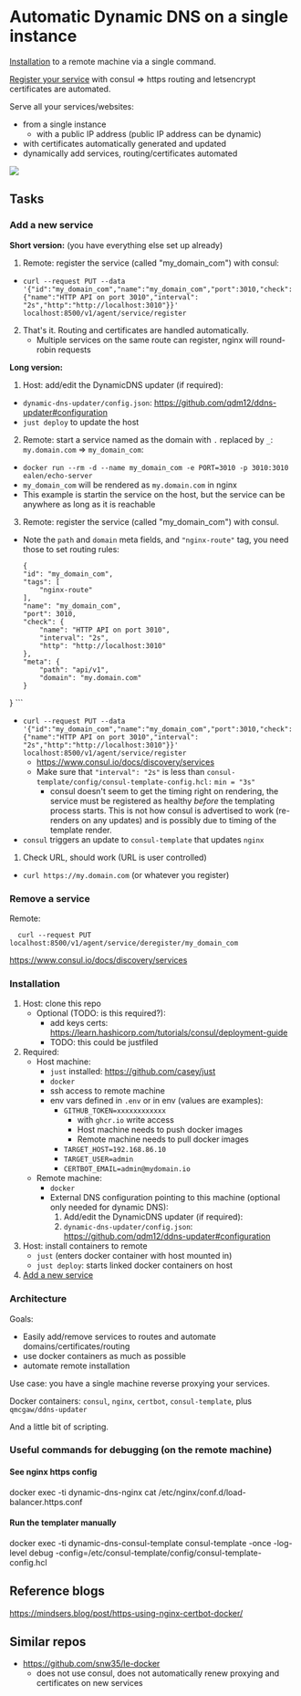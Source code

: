 # Automatic Dynamic DNS on a single instance

[Installation](#installation) to a remote machine via a single command.

[Register your service](#add-a-new-service) with consul => https routing and letsencrypt certificates are automated.

Serve all your services/websites:
 - from a single instance
   - with a public IP address (public IP address can be dynamic)
 - with certificates automatically generated and updated
 - dynamically add services, routing/certificates automated

[![](https://mermaid.ink/img/eyJjb2RlIjoiZ3JhcGggTFJcbiAgbmdpbnhcbiAgY2VydGJvdFxuICBjb25zdWxcbiAgY29uc3VsLXRlbXBsYXRlXG4gIGRvbWFpbnJlZ2lzdGVyW1tETlMgbXkuZG9tYWluLmlvXV1cbiAgc2VydmljZShbc2VydmljZSBmb3IgbXkuZG9tYWluLmlvXSlcbiAgc3ViZ3JhcGggXCJSZW1vdGUgaW5zdGFuY2UgXCJcbiAgICBzZXJ2aWNlIC0tPiB8cmVnaXN0ZXIgc2VydmljZSBlbmRwb250fCBjb25zdWxcbiAgICBjb25zdWwgLS0-IHx1cGRhdGVzfCBjb25zdWwtdGVtcGxhdGVcbiAgICBjb25zdWwtdGVtcGxhdGUgLS0-IHxnZXQgaHR0cHMgY2VydHN8IGNlcnRib3RcbiAgICBjb25zdWwtdGVtcGxhdGUgLS0-IHx1cGRhdGVzIG15LmRvbWFpbi5pbyByb3V0ZXwgbmdpbnhcbiAgICBkeW5hbWljLWRucy11cGRhdGVyXG4gICAgbmdpbnggLS0-IHxwcm94eSBob3N0Om15LmRvbWFpbi5pb3wgc2VydmljZVxuICBlbmRcbiAgZHluYW1pYy1kbnMtdXBkYXRlciAtLT4gfCBVcGRhdGVzIG15LmRvbWFpbi5pbyAtPiBwdWJsaWMgSVAgfGRvbWFpbnJlZ2lzdGVyXG4gIGJyb3dzZXIgLS0-IHxteS5kb21haW4uaW8vaW5kZXguaHRtbHwgZG9tYWlucmVnaXN0ZXJcbiAgZG9tYWlucmVnaXN0ZXIgLS0-IHxteS5kb21haW4uaW8vaW5kZXguaHRtbHwgbmdpbnhcbiAgXG5cdFx0IiwibWVybWFpZCI6eyJ0aGVtZSI6ImRlZmF1bHQifSwidXBkYXRlRWRpdG9yIjpmYWxzZSwiYXV0b1N5bmMiOnRydWUsInVwZGF0ZURpYWdyYW0iOnRydWV9)](https://mermaid-js.github.io/mermaid-live-editor/edit/#eyJjb2RlIjoiZ3JhcGggTFJcbiAgbmdpbnhcbiAgY2VydGJvdFxuICBjb25zdWxcbiAgY29uc3VsLXRlbXBsYXRlXG4gIGRvbWFpbnJlZ2lzdGVyW1tETlMgbXkuZG9tYWluLmlvXV1cbiAgc2VydmljZShbc2VydmljZSBmb3IgbXkuZG9tYWluLmlvXSlcbiAgc3ViZ3JhcGggXCJSZW1vdGUgaW5zdGFuY2UgXCJcbiAgICBzZXJ2aWNlIC0tPiB8cmVnaXN0ZXIgc2VydmljZSBlbmRwb250fCBjb25zdWxcbiAgICBjb25zdWwgLS0-IHx1cGRhdGVzfCBjb25zdWwtdGVtcGxhdGVcbiAgICBjb25zdWwtdGVtcGxhdGUgLS0-IHxnZXQgaHR0cHMgY2VydHN8IGNlcnRib3RcbiAgICBjb25zdWwtdGVtcGxhdGUgLS0-IHx1cGRhdGVzIG15LmRvbWFpbi5pbyByb3V0ZXwgbmdpbnhcbiAgICBkeW5hbWljLWRucy11cGRhdGVyXG4gICAgbmdpbnggLS0-IHxwcm94eSBob3N0Om15LmRvbWFpbi5pb3wgc2VydmljZVxuICBlbmRcbiAgZHluYW1pYy1kbnMtdXBkYXRlciAtLT4gfCBVcGRhdGVzIG15LmRvbWFpbi5pbyAtPiBwdWJsaWMgSVAgfGRvbWFpbnJlZ2lzdGVyXG4gIGJyb3dzZXIgLS0-IHxteS5kb21haW4uaW8vaW5kZXguaHRtbHwgZG9tYWlucmVnaXN0ZXJcbiAgZG9tYWlucmVnaXN0ZXIgLS0-IHxteS5kb21haW4uaW8vaW5kZXguaHRtbHwgbmdpbnhcbiAgXG5cdFx0IiwibWVybWFpZCI6IntcbiAgXCJ0aGVtZVwiOiBcImRlZmF1bHRcIlxufSIsInVwZGF0ZUVkaXRvciI6ZmFsc2UsImF1dG9TeW5jIjp0cnVlLCJ1cGRhdGVEaWFncmFtIjp0cnVlfQ)


## Tasks

### Add a new service

**Short version:** (you have everything else set up already)

1. Remote: register the service (called "my_domain_com") with consul:
  - `curl --request PUT --data '{"id":"my_domain_com","name":"my_domain_com","port":3010,"check":{"name":"HTTP API on port 3010","interval": "2s","http":"http://localhost:3010"}}' localhost:8500/v1/agent/service/register`
2. That's it. Routing and certificates are handled automatically.
   - Multiple services on the same route can register, nginx will round-robin requests

**Long version:**

1. Host: add/edit the DynamicDNS updater (if required):
  - `dynamic-dns-updater/config.json`: https://github.com/qdm12/ddns-updater#configuration
  - `just deploy` to update the host
2. Remote: start a service named as the domain with `.` replaced by `_`:  `my.domain.com` => `my_domain_com`:
  - `docker run --rm -d --name my_domain_com -e PORT=3010 -p 3010:3010 ealen/echo-server`
  - `my_domain_com` will be rendered as `my.domain.com` in nginx
  - This example is startin the service on the host, but the service can be anywhere as long as it is reachable
3. Remote: register the service (called "my_domain_com") with consul.
  - Note the `path` and `domain` meta fields, and `"nginx-route"` tag, you need those to set routing rules:
    ```
    {
    "id": "my_domain_com",
    "tags": [
        "nginx-route"
    ],
    "name": "my_domain_com",
    "port": 3010,
    "check": {
        "name": "HTTP API on port 3010",
        "interval": "2s",
        "http": "http://localhost:3010"
    },
    "meta": {
        "path": "api/v1",
        "domain": "my.domain.com"
    }
}
    ```
  - `curl --request PUT --data '{"id":"my_domain_com","name":"my_domain_com","port":3010,"check":{"name":"HTTP API on port 3010","interval": "2s","http":"http://localhost:3010"}}' localhost:8500/v1/agent/service/register`
    - https://www.consul.io/docs/discovery/services
    - Make sure that `"interval": "2s"` is less than `consul-template/config/consul-template-config.hcl:` `min = "3s"`
      - consul doesn't seem to get the timing right on rendering, the service must be registered as healthy *before* the templating process starts. This is not how consul is advertised to work (re-renders on any updates) and is possibly due to timing of the template render.
  - `consul` triggers an update to `consul-template` that updates `nginx`
1. Check URL, should work (URL is user controlled)
  - `curl https://my.domain.com` (or whatever you register)

### Remove a service

Remote:

```
  curl --request PUT localhost:8500/v1/agent/service/deregister/my_domain_com
```

https://www.consul.io/docs/discovery/services

### Installation

1. Host: clone this repo
   - Optional (TODO: is this required?):
     - add keys certs: https://learn.hashicorp.com/tutorials/consul/deployment-guide
     - TODO: this could be justfiled
2. Required:
   - Host machine:
     - `just` installed: https://github.com/casey/just
     - `docker`
     - ssh access to remote machine
     - env vars defined in `.env` or in env (values are examples):
       - `GITHUB_TOKEN=xxxxxxxxxxxx`
         - with `ghcr.io` write access
         - Host machine needs to push docker images
         - Remote machine needs to pull docker images
       - `TARGET_HOST=192.168.86.10`
       - `TARGET_USER=admin`
       - `CERTBOT_EMAIL=admin@mydomain.io`
   - Remote machine:
     - `docker`
     - External DNS configuration pointing to this machine (optional only needed for dynamic DNS):
       1. Add/edit the DynamicDNS updater (if required):
       2. `dynamic-dns-updater/config.json`: https://github.com/qdm12/ddns-updater#configuration
3. Host: install containers to remote
   - `just` (enters docker container with host mounted in)
   - `just deploy`: starts linked docker containers on host
4. [Add a new service](#add-a-new-service)


### Architecture

Goals:

   - Easily add/remove services to routes and automate domains/certificates/routing
   - use docker containers as much as possible
   - automate remote installation

Use case: you have a single machine reverse proxying your services.

Docker containers: `consul`, `nginx`, `certbot`, `consul-template`, plus `qmcgaw/ddns-updater`

And a little bit of scripting.

### Useful commands for debugging (on the remote machine)

#### See nginx https config

docker exec -ti dynamic-dns-nginx cat /etc/nginx/conf.d/load-balancer.https.conf

#### Run the templater manually

docker exec -ti dynamic-dns-consul-template consul-template -once -log-level debug -config=/etc/consul-template/config/consul-template-config.hcl

## Reference blogs

https://mindsers.blog/post/https-using-nginx-certbot-docker/

## Similar repos

 - https://github.com/snw35/le-docker
   - does not use consul, does not automatically renew proxying and certificates on new services
